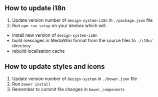 ## How to update i18n
1. Update version number of `design-system-i18n` in `./package.json` file
1. Run `npm run setup` on your devbox which will:
  - install new version of `design-system-i18n`
  - build messages in MediaWiki format from the source files to `./i18n/` directory
  - rebuild localisation cache
  
## How to update styles and icons
1. Update version number of `design-system` in `./bower.json` file
1. Run `bower install`
1. Remember to commit file changes in `bower_components`
